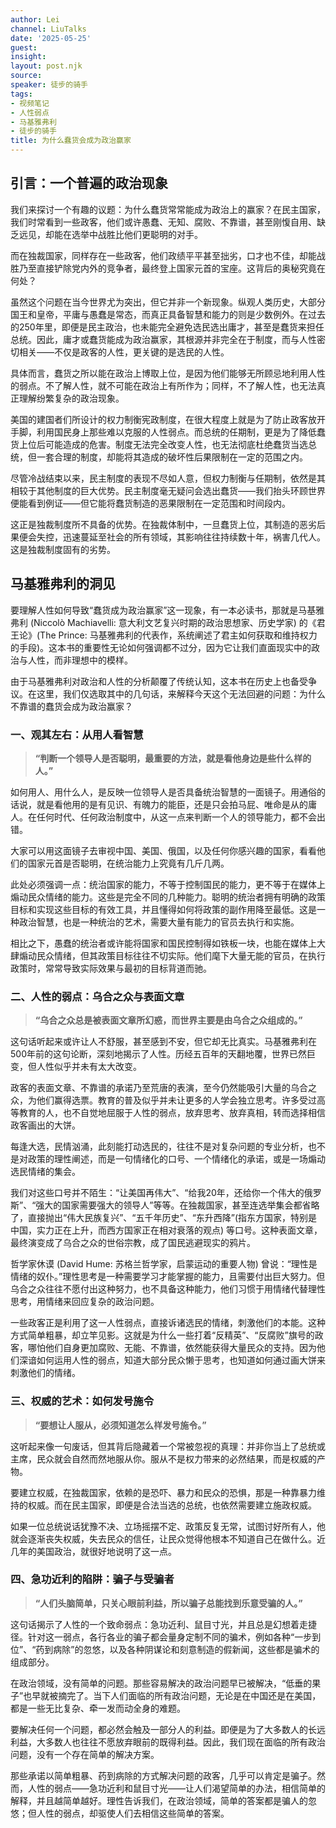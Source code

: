 ```yaml
---
author: Lei
channel: LiuTalks
date: '2025-05-25'
guest: 
insight: 
layout: post.njk
source: 
speaker: 徒步的骑手
tags:
- 视频笔记
- 人性弱点
- 马基雅弗利
- 徒步的骑手
title: 为什么蠢货会成为政治赢家
---
```



## 引言：一个普遍的政治现象

我们来探讨一个有趣的议题：为什么蠢货常常能成为政治上的赢家？在民主国家，我们时常看到一些政客，他们或许愚蠢、无知、腐败、不靠谱，甚至刚愎自用、缺乏远见，却能在选举中战胜比他们更聪明的对手。

而在独裁国家，同样存在一些政客，他们政绩平平甚至拙劣，口才也不佳，却能战胜乃至直接铲除党内外的竞争者，最终登上国家元首的宝座。这背后的奥秘究竟在何处？

虽然这个问题在当今世界尤为突出，但它并非一个新现象。纵观人类历史，大部分国王和皇帝，平庸与愚蠢是常态，而真正具备智慧和能力的则是少数例外。在过去的250年里，即便是民主政治，也未能完全避免选民选出庸才，甚至是蠢货来担任总统。因此，庸才或蠢货能成为政治赢家，其根源并非完全在于制度，而与人性密切相关——不仅是政客的人性，更关键的是选民的人性。

具体而言，蠢货之所以能在政治上博取上位，是因为他们能够无所顾忌地利用人性的弱点。不了解人性，就不可能在政治上有所作为；同样，不了解人性，也无法真正理解纷繁复杂的政治现象。

美国的建国者们所设计的权力制衡宪政制度，在很大程度上就是为了防止政客放开手脚，利用国民身上那些难以克服的人性弱点。而总统的任期制，更是为了降低蠢货上位后可能造成的危害。制度无法完全改变人性，也无法彻底杜绝蠢货当选总统，但一套合理的制度，却能将其造成的破坏性后果限制在一定的范围之内。

尽管冷战结束以来，民主制度的表现不尽如人意，但权力制衡与任期制，依然是其相较于其他制度的巨大优势。民主制度毫无疑问会选出蠢货——我们抬头环顾世界便能看到例证——但它能将蠢货制造的恶果限制在一定范围和时间段内。

这正是独裁制度所不具备的优势。在独裁体制中，一旦蠢货上位，其制造的恶劣后果便会失控，迅速蔓延至社会的所有领域，其影响往往持续数十年，祸害几代人。这是独裁制度固有的劣势。

## 马基雅弗利的洞见

要理解人性如何导致“蠢货成为政治赢家”这一现象，有一本必读书，那就是马基雅弗利 (Niccolò Machiavelli: 意大利文艺复兴时期的政治思想家、历史学家) 的《君王论》(The Prince: 马基雅弗利的代表作，系统阐述了君主如何获取和维持权力的手段)。这本书的重要性无论如何强调都不过分，因为它让我们直面现实中的政治与人性，而非理想中的模样。

由于马基雅弗利对政治和人性的分析颠覆了传统认知，这本书在历史上也备受争议。在这里，我们仅选取其中的几句话，来解释今天这个无法回避的问题：为什么不靠谱的蠢货会成为政治赢家？

### 一、观其左右：从用人看智慧

> **“判断一个领导人是否聪明，最重要的方法，就是看他身边是些什么样的人。”**

如何用人、用什么人，是反映一位领导人是否具备统治智慧的一面镜子。用通俗的话说，就是看他用的是有见识、有魄力的能臣，还是只会拍马屁、唯命是从的庸人。在任何时代、任何政治制度中，从这一点来判断一个人的领导能力，都不会出错。

大家可以用这面镜子去审视中国、美国、俄国，以及任何你感兴趣的国家，看看他们的国家元首是否聪明，在统治能力上究竟有几斤几两。

此处必须强调一点：统治国家的能力，不等于控制国民的能力，更不等于在媒体上煽动民众情绪的能力。这些是完全不同的几种能力。聪明的统治者拥有明确的政策目标和实现这些目标的有效工具，并且懂得如何将政策的副作用降至最低。这是一种政治智慧，也是一种统治的艺术，需要大量有能力的官员去执行和实施。

相比之下，愚蠢的统治者或许能将国家和国民控制得如铁板一块，也能在媒体上大肆煽动民众情绪，但其政策目标往往不切实际。他们麾下大量无能的官员，在执行政策时，常常导致实际效果与最初的目标背道而驰。

### 二、人性的弱点：乌合之众与表面文章

> **“乌合之众总是被表面文章所幻惑，而世界主要是由乌合之众组成的。”**

这句话听起来或许让人不舒服，甚至感到不安，但它却无比真实。马基雅弗利在500年前的这句论断，深刻地揭示了人性。历经五百年的天翻地覆，世界已然巨变，但人性似乎并未有太大改变。

政客的表面文章、不靠谱的承诺乃至荒唐的表演，至今仍然能吸引大量的乌合之众，为他们赢得选票。教育的普及似乎并未让更多的人学会独立思考。许多受过高等教育的人，也不自觉地屈服于人性的弱点，放弃思考、放弃真相，转而选择相信政客画出的大饼。

每逢大选，民情汹涌，此刻能打动选民的，往往不是对复杂问题的专业分析，也不是对政策的理性阐述，而是一句情绪化的口号、一个情绪化的承诺，或是一场煽动选民情绪的集会。

我们对这些口号并不陌生：“让美国再伟大”、“给我20年，还给你一个伟大的俄罗斯”、“强大的国家需要强大的领导人”等等。在独裁国家，甚至连选举集会都省略了，直接抛出“伟大民族复兴”、“五千年历史”、“东升西降”(指东方国家，特别是中国，实力正在上升，而西方国家正在相对衰落的观点) 等口号。这种表面文章，最终演变成了乌合之众的世俗宗教，成了国民逃避现实的鸦片。

哲学家休谟 (David Hume: 苏格兰哲学家，启蒙运动的重要人物) 曾说：“理性是情绪的奴仆。”理性思考是一种需要学习才能掌握的能力，且需要付出巨大努力。但乌合之众往往不愿付出这种努力，也不具备这种能力，他们习惯于用情绪代替理性思考，用情绪来回应复杂的政治问题。

一些政客正是利用了这一人性弱点，直接诉诸选民的情绪，刺激他们的本能。这种方式简单粗暴，却立竿见影。这就是为什么一些打着“反精英”、“反腐败”旗号的政客，哪怕他们自身更加腐败、无能、不靠谱，依然能获得大量民众的支持。因为他们深谙如何运用人性的弱点，知道大部分民众懒于思考，也知道如何通过画大饼来刺激他们的情绪。

### 三、权威的艺术：如何发号施令

> **“要想让人服从，必须知道怎么样发号施令。”**

这听起来像一句废话，但其背后隐藏着一个常被忽视的真理：并非你当上了总统或主席，民众就会自然而然地服从你。服从不是权力带来的必然结果，而是权威的产物。

要建立权威，在独裁国家，依赖的是恐吓、暴力和民众的恐惧，那是一种靠暴力维持的权威。而在民主国家，即便是合法当选的总统，也依然需要建立施政权威。

如果一位总统说话犹豫不决、立场摇摆不定、政策反复无常，试图讨好所有人，他就会逐渐丧失权威，失去民众的信任，让民众觉得他根本不知道自己在做什么。近几年的美国政治，就很好地说明了这一点。

### 四、急功近利的陷阱：骗子与受骗者

> **“人们头脑简单，只关心眼前利益，所以骗子总能找到乐意受骗的人。”**

这句话揭示了人性的一个致命弱点：急功近利、鼠目寸光，并且总是幻想着走捷径。针对这一弱点，各行各业的骗子都会量身定制不同的骗术，例如各种“一步到位”、“药到病除”的忽悠，以及各种阴谋论和刻意制造的假新闻，这些都是骗术的组成部分。

在政治领域，没有简单的问题。那些容易解决的政治问题早已被解决，“低垂的果子”也早就被摘完了。当下人们面临的所有政治问题，无论是在中国还是在美国，都是一些无比复杂、牵一发而动全身的难题。

要解决任何一个问题，都必然会触及一部分人的利益。即便是为了大多数人的长远利益，大多数人也往往不愿放弃眼前的既得利益。因此，我们现在面临的所有政治问题，没有一个存在简单的解决方案。

那些承诺以简单粗暴、药到病除的方式解决问题的政客，几乎可以肯定是骗子。然而，人性的弱点——急功近利和鼠目寸光——让人们渴望简单的办法，相信简单的解释，并且越简单越好。理性告诉我们，在政治领域，简单的答案都是骗人的忽悠；但人性的弱点，却驱使人们去相信这些简单的答案。
